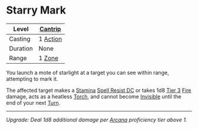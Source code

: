 # Starry Mark

| Level    | [Cantrip]({Cantrips}.md)                                              |
| -------- | --------------------------------------------------------------------- |
| Casting  | 1 [Action](../../../../Game%20Procedures/Core%20Procedures/Action.md) |
| Duration | None                                                                  |
| Range    | 1 [Zone](../../../../Game%20Procedures/Core%20Procedures/Zone.md)     |

You launch a mote of starlight at a target you can see within range, attempting to mark it.

The affected target makes a [Stamina](../../../../Player%20Characters/Attributes/Stamina.md) [Spell Resist DC](../../../Spellcasting/Spell%20Resist%20DC.md) or takes 1d8 [Tier 3](../../../../Game%20Procedures/Combat/Damage/Damage%20Tiers/Tier%203.md) [Fire](../../../../Game%20Procedures/Combat/Damage/Damage%20Types/Fire.md) damage, acts as a heatless [Torch](../../../../Items%20and%20Gear/Gear/10%20Coins/Torch%20Kit.md), and cannot become [Invisible](../../../../Game%20Procedures/Conditions/Invisible.md) until the end of your next [Turn](../../../../Game%20Procedures/Core%20Procedures/Turn.md).

---
*Upgrade: Deal 1d8 additional damage per [Arcana](../../../../Player%20Characters/Skills/Arcana.md) proficiency tier above 1.*
